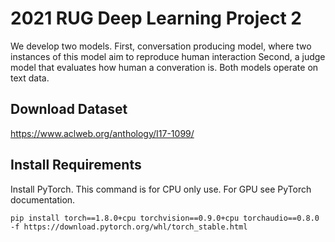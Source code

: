 # 2021 RUG Deep Learning Project 2

We develop two models.
First, conversation producing model, where two instances of this model aim to reproduce human interaction
Second, a judge model that evaluates how human a converation is.
Both models operate on text data.

## Download Dataset

https://www.aclweb.org/anthology/I17-1099/

## Install Requirements

Install PyTorch. This command is for CPU only use. For GPU see PyTorch documentation.

    pip install torch==1.8.0+cpu torchvision==0.9.0+cpu torchaudio==0.8.0 -f https://download.pytorch.org/whl/torch_stable.html
